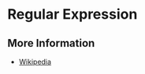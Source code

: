 # Regular Expression

## More Information

* [Wikipedia](https://en.wikipedia.org/wiki/Regular_expression)


